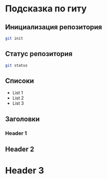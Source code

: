 # Подсказка по гиту

## Инициализация репозитория

```sh
git init
```

## Статус репозитория

```sh
git status
```

## Списоки
* List 1
* List 2
* List 3

## Заголовки

### Header 1 ###
## Header 2 ##
# Header 3 #